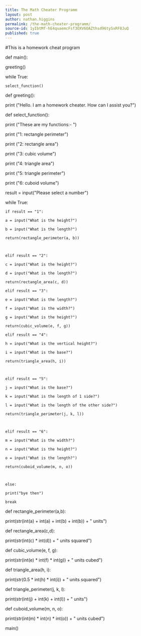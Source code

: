 ```yaml
---
title: The Math Cheater Programm
layout: post
author: nathan.higgins
permalink: /the-math-cheater-programm/
source-id: 1yIbtMf-hE4quaemcFsf3OXV6OAZthsd96tySxRF8JuQ
published: true
---
```

#This is a homework cheat program

def main():

  greeting()

  while True:

	select_function()

 

def greeting():

  print ("Hello. I am a homework cheater. How can I assist you?")

 

def select_function():

  print ("These are my functions:- ")

  print ("1: rectangle perimeter")

  print ("2: rectangle area")

  print ("3: cubic volume")

  print ("4: triangle area")

  print ("5: triangle perimeter")

  print ("6: cuboid volume")

  result = input("Please select a number")

  while True:

	if result == "1":

  	a = input("What is the height?")

  	b = input("What is the length?")

  	return(rectangle_perimeter(a, b))

	

	elif result == "2":

  	c = input("What is the height?")

  	d = input("What is the length?")

  	return(rectangle_area(c, d))

	elif result == "3":

  	e = input("What is the length?")

  	f = input("What is the width?")

  	g = input("What is the height?")

  	return(cubic_volume(e, f, g))

	elif result == "4":

  	h = input("What is the vertical height?")

  	i = input("What is the base?")

  	return(triangle_area(h, i))

	

	elif result == "5":

  	j = input("What is the base?")

  	k = input("What is the length of 1 side?")

  	l = input("What is the length of the other side?")

  	return(triangle_perimeter(j, k, l))

	

	elif result == "6":

  	m = input("What is the width?")

  	n = input("What is the height?")

  	o = input("What is the length?")

  	return(cuboid_volume(m, n, o))

	

	else:

  	print("bye then")

  	break

def rectangle_perimeter(a,b):

  print(str(int(a) + int(a) + int(b) + int(b)) + " units")

  	

def rectangle_area(c,d):

  print(str(int(c) * int(d)) +  " units squared")

 

def cubic_volume(e, f, g):

  print(str(int(e) * int(f) * int(g)) + " units cubed")

 

def triangle_area(h, i):

  print(str(0.5 * int(h) * int(i)) + " units squared")

 

def triangle_perimeter(j, k, l):

  print(str(int(j) + int(k) + int(l)) + " units")

 

def cuboid_volume(m, n, o):

  print(str(int(m) * int(n) * int(o)) + " units cubed")

 

	

 

 

 

main()

  	

  	

  	

